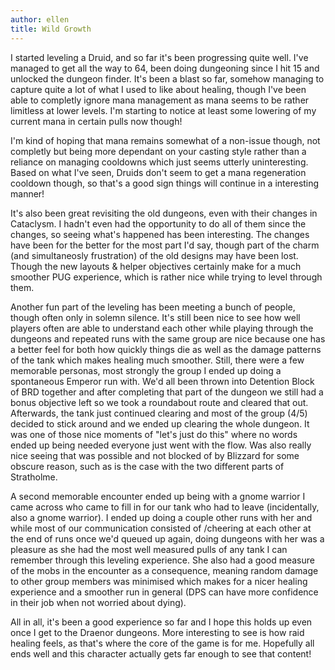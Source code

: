 ```yaml
---
author: ellen
title: Wild Growth
---
```

I started leveling a Druid, and so far it's been progressing quite well. I've managed to get all the way to 64, been doing dungeoning since I hit 15 and unlocked the dungeon finder. It's been a blast so far, somehow managing to capture quite a lot of what I used to like about healing, though I've been able to completly ignore mana management as mana seems to be rather limitless at lower levels. I'm starting to notice at least some lowering of my current mana in certain pulls now though!

I'm kind of hoping that mana remains somewhat of a non-issue though, not completly but being more dependant on your casting style rather than a reliance on managing cooldowns which just seems utterly uninteresting. Based on what I've seen, Druids don't seem to get a mana regeneration cooldown though, so that's a good sign things will continue in a interesting manner!

It's also been great revisiting the old dungeons, even with their changes in Cataclysm. I hadn't even had the opportunity to do all of them since the changes, so seeing what's happened has been interesting. The changes have been for the better for the most part I'd say, though part of the charm (and simultaneosly frustration) of the old designs may have been lost. Though the new layouts & helper objectives certainly make for a much smoother PUG experience, which is rather nice while trying to level through them.

Another fun part of the leveling has been meeting a bunch of people, though often only in solemn silence. It's still been nice to see how well players often are able to understand each other while playing through the dungeons and repeated runs with the same group are nice because one has a better feel for both how quickly things die as well as the damage patterns of the tank which makes healing much smoother. Still, there were a few memorable personas, most strongly the group I ended up doing a spontaneous Emperor run with. We'd all been thrown into Detention Block of BRD together and after completing that part of the dungeon we still had a bonus objective left so we took a roundabout route and cleared that out. Afterwards, the tank just continued clearing and most of the group (4/5) decided to stick around and we ended up clearing the whole dungeon. It was one of those nice moments of "let's just do this" where no words ended up being needed everyone just went with the flow. Was also really nice seeing that was possible and not blocked of by Blizzard for some obscure reason, such as is the case with the two different parts of Stratholme.

A second memorable encounter ended up being with a gnome warrior I came across who came to fill in for our tank who had to leave (incidentally, also a gnome warrior). I ended up doing a couple other runs with her and while most of our communication consisted of /cheering at each other at the end of runs once we'd queued up again, doing dungeons with her was a pleasure as she had the most well measured pulls of any tank I can remember through this leveling experience. She also had a good measure of the mobs in the encounter as a consequence, meaning random damage to other group members was minimised which makes for a nicer healing experience and a smoother run in general (DPS can have more confidence in their job when not worried about dying).

All in all, it's been a good experience so far and I hope this holds up even once I get to the Draenor dungeons. More interesting to see is how raid healing feels, as that's where the core of the game is for me. Hopefully all ends well and this character actually gets far enough to see that content!